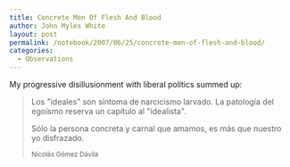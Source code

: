 ```yaml
---
title: Concrete Men Of Flesh And Blood
author: John Myles White
layout: post
permalink: /notebook/2007/06/25/concrete-men-of-flesh-and-blood/
categories:
  - Observations
---
```


<p>My progressive disillusionment with liberal politics summed up:</p>

<blockquote>

<p>Los "ideales" son síntoma de narcicismo larvado. La patología del egoísmo reserva un capítulo al "idealista".</p>

<p>Sólo la persona concreta y carnal que amamos, es más que nuestro yo disfrazado.</p>

<small>Nicolás Gómez Dávila</small>
</blockquote>
